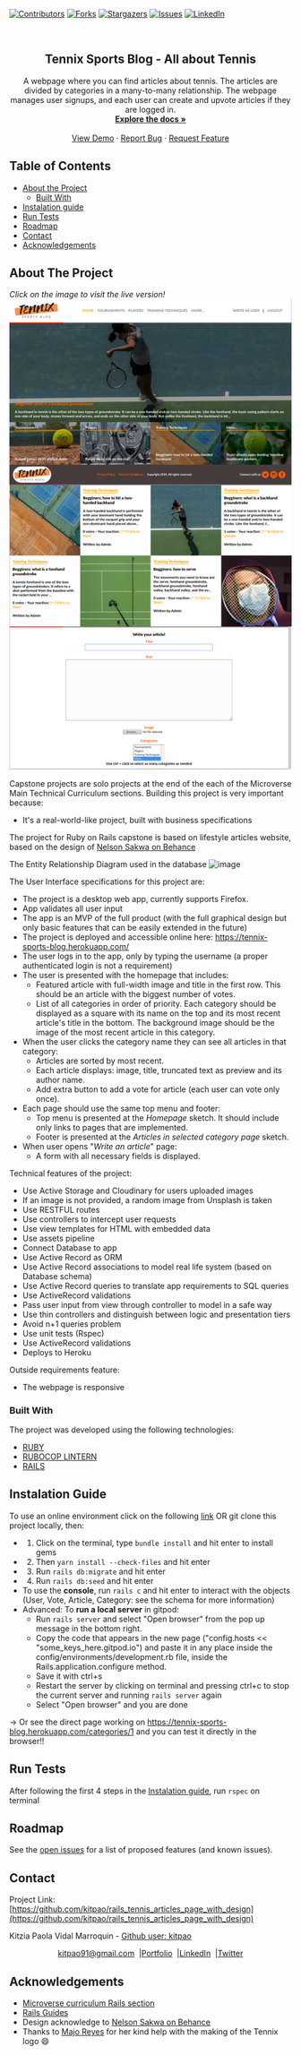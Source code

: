[![Contributors][contributors-shield]][contributors-url]
[![Forks][forks-shield]][forks-url]
[![Stargazers][stars-shield]][stars-url]
[![Issues][issues-shield]][issues-url]
[![LinkedIn][linkedin-shield]][linkedin-url]

<!-- PROJECT LOGO -->
<br />
<p align="center">
  <h2 align="center"> Tennix Sports Blog - All about Tennis</h2>
  <p align="center">
     A webpage where you can find articles about tennis. The articles are divided by categories in a many-to-many relationship. The webpage manages user signups, and each user can create and upvote articles if they are logged in.
    <br />
    <a href="https://github.com/kitpao/rails_tennis_articles_page_with_design"><strong>Explore the docs »</strong></a>
    <br />
    <br />
    <a href="https://tennix-sports-blog.herokuapp.com/">View Demo</a>
    ·
    <a href="https://github.com/kitpao/rails_tennis_articles_page_with_design/issues">Report Bug</a>
    ·
    <a href="https://github.com/kitpao/rails_tennis_articles_page_with_design/issues">Request Feature</a>
  </p>
</p>

## Table of Contents
* [About the Project](#about-the-project)
  * [Built With](#built-with)
* [Instalation guide](#instalation-guide)
* [Run Tests](#run-tests)
* [Roadmap](#roadmap)
* [Contact](#contact)
* [Acknowledgements](#acknowledgements)
<!-- ABOUT THE PROJECT -->

## About The Project
<em>Click on the image to visit the live version!</em>
[![Product Name Screen Shot][product-screenshot]](https://tennix-sports-blog.herokuapp.com)

Capstone projects are solo projects at the end of the each of the Microverse Main Technical Curriculum sections. Building this project is very important because:

- It's a real-world-like project, built with business specifications

The project for Ruby on Rails capstone is based on lifestyle articles website, based on the design of [Nelson Sakwa on Behance](https://www.behance.net/sakwadesignstudio)

The Entity Relationship Diagram used in the database
![image](https://user-images.githubusercontent.com/53256139/90346832-e0367880-dff1-11ea-8efd-b0e573f259fd.png)


The User Interface specifications for this project are: 
* The project is a desktop web app, currently supports Firefox.
* App validates all user input
* The app is an MVP of the full product (with the full graphical design but only basic features that can be easily extended in the future)
* The project is deployed and accessible online here: https://tennix-sports-blog.herokuapp.com/
* The user logs in to the app, only by typing the username (a proper authenticated login is not a requirement)
* The user is presented with the homepage that includes:
  * Featured article with full-width image and title in the first row. This should be an article with the biggest number of votes.
  * List of all categories in order of priority. Each category should be displayed as a square with its name on the top and its most recent article's title in the bottom. The background image should be the image of the most recent article in this category.
* When the user clicks the category name they can see all articles in that category:
  * Articles are sorted by most recent.
  * Each article displays: image, title, truncated text as preview and its author name.
  * Add extra button to add a vote for article (each user can vote only once).
* Each page should use the same top menu and footer:
  * Top menu is presented at the *Homepage* sketch. It should include only links to pages that are implemented.
  * Footer is presented at the *Articles in selected category page* sketch.
* When user opens "*Write an article*" page:
  * A form with all necessary fields is displayed.

Technical features of the project:
- Use Active Storage and Cloudinary for users uploaded images
- If an image is not provided, a random image from Unsplash is taken
- Use RESTFUL routes
- Use controllers to intercept user requests
- Use view templates for HTML with embedded data
- Use assets pipeline
- Connect Database to app
- Use Active Record as ORM
- Use Active Record associations to model real life system (based on Database schema)
- Use Active Record queries to translate app requirements to SQL queries
- Use ActiveRecord validations
- Pass user input from view through controller to model in a safe way
- Use thin controllers and distinguish between logic and presentation tiers
- Avoid n+1 queries problem
- Use unit tests (Rspec)
- Use ActiveRecord validations
- Deploys to Heroku

Outside requirements feature:
- The webpage is responsive

### Built With
The project was developed using the following technologies:
- [RUBY](https://www.ruby-lang.org/es/)
- [RUBOCOP LINTERN](https://github.com/microverseinc/linters-config/tree/master/ruby)
- [RAILS](https://rubyonrails.org/)

## Instalation Guide
To use an online environment click on the following [link](https://gitpod.io/github.com/kitpao/rails_tennis_articles_page_with_design/tree/mvp-branch) OR git clone this project locally, then:

* 1. Click on the terminal, type `bundle install` and hit enter to install gems
* 2. Then `yarn install --check-files` and hit enter
* 3. Run `rails db:migrate` and hit enter
* 4. Run `rails db:seed` and hit enter
* To use the **console**, run `rails c` and hit enter to interact with the objects (User, Vote, Article, Category: see the schema for more information)
* Advanced: To **run a local server** in gitpod:
  * Run `rails server` and select "Open browser" from the pop up message in the bottom right.
  * Copy the code that appears in the new page ("config.hosts << "some_keys_here.gitpod.io") and paste it in any place inside the config/environments/development.rb file, inside the Rails.application.configure method.
  * Save it with ctrl+s
  * Restart the server by clicking on terminal and pressing ctrl+c to stop the current server and running `rails server` again
  * Select "Open browser" and you are done

-> Or see the direct page working on https://tennix-sports-blog.herokuapp.com/categories/1 and you can test it directly in the browser!!

## Run Tests
After following the first 4 steps in the [Instalation guide](#instalation-guide), run `rspec` on terminal

## Roadmap

See the [open issues](https://github.com/kitpao/rails_tennis_articles_page_with_design/issues) for a list of proposed features (and known issues).

## Contact
<p align="center">

  Project Link: [https://github.com/kitpao/rails_tennis_articles_page_with_design](https://github.com/kitpao/rails_tennis_articles_page_with_design)

<p align="center">

  Kitzia Paola Vidal Marroquin - [Github user: kitpao](https://github.com/kitpao)
</p>
<p align="center" style="display: flex; justify-content: center; align-items: center;">
    <a target="_blank" href="https://mail.google.com/mail/?view=cm&fs=1&tf=1&to=kitpao91@gmail.com">
      kitpao91@gmail.com
    </a> &nbsp; |
    <a target="_blank" href="https://github.com/kitpao/Personal_Projects">
        Portfolio
    </a> &nbsp; |
    <a target="_blank" href="https://www.linkedin.com/in/kitzia-paola-vidal/">
      LinkedIn
    </a> &nbsp; |
    <a target="_blank" href="https://twitter.com/Kitpao1">
      Twitter
    </a>
</p>

## Acknowledgements
- [Microverse curriculum Rails section](https://www.microverse.org/?grsf=6ns691)
- [Rails Guides](https://guides.rubyonrails.org)
- Design acknowledge to [Nelson Sakwa on Behance](https://www.behance.net/sakwadesignstudio)
- Thanks to [Majo Reyes](https://github.com/majovanilla) for her kind help with the making of the Tennix logo :smile:

<!-- MARKDOWN LINKS & IMAGES -->
[contributors-shield]: https://img.shields.io/github/contributors/kitpao/rails_tennis_articles_page_with_design.svg?style=flat-square
[contributors-url]: https://github.com/kitpao/rails_tennis_articles_page_with_design/graphs/contributors
[forks-shield]: https://img.shields.io/github/forks/kitpao/rails_tennis_articles_page_with_design.svg?style=flat-square
[forks-url]: https://github.com/kitpao/rails_tennis_articles_page_with_design/network/members
[stars-shield]: https://img.shields.io/github/stars/kitpao/rails_tennis_articles_page_with_design.svg?style=flat-square
[stars-url]: https://github.com/kitpao/rails_tennis_articles_page_with_design/stargazers
[issues-shield]: https://img.shields.io/github/issues/kitpao/rails_tennis_articles_page_with_design.svg?style=flat-square
[issues-url]: https://github.com/kitpao/rails_tennis_articles_page_with_design/issues
[license-shield]: https://img.shields.io/github/license/kitpao/rails_tennis_articles_page_with_design.svg?style=flat-square
[license-url]: https://github.com/kitpao/rails_tennis_articles_page_with_design/blob/master/LICENSE.txt
[linkedin-shield]: https://img.shields.io/badge/-LinkedIn-black.svg?style=flat-square&logo=linkedin&colorB=555
[linkedin-url]: https://www.linkedin.com/in/kitzia-paola-vidal/
[product-screenshot]: app/assets/images/desktop.png
